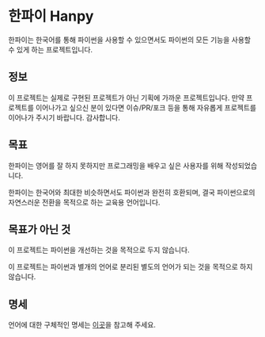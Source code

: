 # 한파이 Hanpy

한파이는 한국어를 통해 파이썬을 사용할 수 있으면서도 파이썬의 모든 기능을 사용할 수 있게 하는 프로젝트입니다.

## 정보

이 프로젝트는 실제로 구현된 프로젝트가 아닌 기획에 가까운 프로젝트입니다. 만약 프로젝트를 이어나가고 싶으신 분이 있다면 이슈/PR/포크 등을 통해 자유롭게 프로젝트를 이어나가 주시기 바랍니다. 감사합니다.

## 목표

한파이는 영어를 잘 하지 못하지만 프로그래밍을 배우고 싶은 사용자를 위해 작성되었습니다.

한파이는 한국어와 최대한 비슷하면서도 파이썬과 완전히 호환되며,
결국 파이썬으로의 자연스러운 전환을 목적으로 하는 교육용 언어입니다.

## 목표가 아닌 것

이 프로젝트는 파이썬을 개선하는 것을 목적으로 두지 않습니다.

이 프로젝트는 파이썬과 별개의 언어로 분리된 별도의 언어가 되는 것을 목적으로 하지 않습니다.

## 명세

언어에 대한 구체적인 명세는 [이곳](spec.md)을 참고해 주세요.
